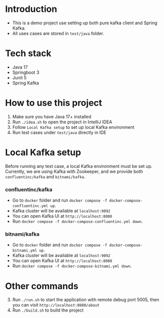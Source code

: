  # Introduction
- This is a demo project use setting up both pure kafka client and Spring Kafka.
- All uses cases are stored in `test/java` folder.

# Tech stack
- Java 17
- Springboot 3
- Junit 5
- Spring Kafka

# How to use this project
1. Make sure you have Java 17+ installed
2. Run `./idea.sh` to open the project in IntelliJ IDEA
3. Follow `Local Kafka setup` to set up local Kafka environment
4. Run test cases under `test/java` directly in IDE

# Local Kafka setup
Before running any test case, a local Kafka environment must be set up. Currently, we are using Kafka with Zookeeper, and we provide both `confluentinc/kafka` and `bitnami/kafka`.

### confluentinc/kafka
- Go to `docker` folder and run `docker compose -f docker-compose-confluentinc.yml up`.
- Kafka cluster will be available at `localhost:9092`
- You can open Kafka UI at `http://localhost:8080`
- Run `docker compose -f docker-compose-confluentinc.yml down`.

### bitnami/kafka
- Go to `docker` folder and run `docker compose -f docker-compose-bitnami.yml up`.
- Kafka cluster will be available at `localhost:9092`
- You can open Kafka UI at `http://localhost:8080`
- Run `docker compose -f docker-compose-bitnami.yml down`.

# Other commands
3. Run `./run.sh` to start the application with remote debug port 5005, then you can  visit `http://localhost:8080/about`
4. Run `./build.sh` to build the project
